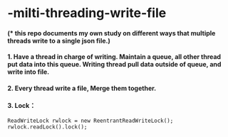 # -milti-threading-write-file
#### (* this repo documents my own study on different ways that multiple threads write to a single json file.)

####  1. Have a thread in charge of writing. Maintain a queue, all other thread put data into this queue. Writing thread pull data outside of queue, and write into file.
####  2. Every thread write a file, Merge them together.
####  3. Lock：
```
ReadWriteLock rwlock = new ReentrantReadWriteLock();
rwlock.readLock().lock();
```
